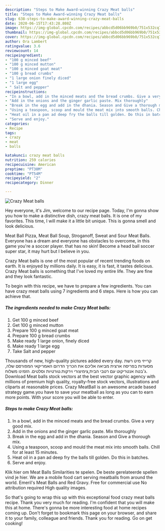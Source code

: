 ```yaml
---
description: "Steps to Make Award-winning Crazy Meat balls"
title: "Steps to Make Award-winning Crazy Meat balls"
slug: 638-steps-to-make-award-winning-crazy-meat-balls
date: 2020-06-15T17:43:28.808Z
image: https://img-global.cpcdn.com/recipes/abbcd5d06bb969b0/751x532cq70/crazy-meat-balls-recipe-main-photo.jpg
thumbnail: https://img-global.cpcdn.com/recipes/abbcd5d06bb969b0/751x532cq70/crazy-meat-balls-recipe-main-photo.jpg
cover: https://img-global.cpcdn.com/recipes/abbcd5d06bb969b0/751x532cq70/crazy-meat-balls-recipe-main-photo.jpg
author: Ora Lambert
ratingvalue: 3.6
reviewcount: 14
recipeingredient:
- "100 g minced beef"
- "100 g minced mutton"
- "100 g minced goat meat"
- "100 g bread crumbs"
- "1 large onion finely diced"
- "1 large egg"
- " Salt and pepper"
recipeinstructions:
- "In a bowl, add in the minced meats and the bread crumbs. Give a very good mix."
- "Add in the onions and the ginger garlic paste. Mix thoroughly"
- "Break in the egg and add in the dhania. Season and Give a thorough mix."
- "Using a teaspoon, scoop and mould the meat mix into smooth balls. Chill for at least 15 minutes."
- "Heat oil in a pan ad deep fry the balls till golden. Do this in batches."
- "Serve and enjoy."
categories:
- Recipe
tags:
- crazy
- meat
- balls

katakunci: crazy meat balls 
nutrition: 259 calories
recipecuisine: American
preptime: "PT30M"
cooktime: "PT54M"
recipeyield: "2"
recipecategory: Dinner

---
```



![Crazy Meat balls](https://img-global.cpcdn.com/recipes/abbcd5d06bb969b0/751x532cq70/crazy-meat-balls-recipe-main-photo.jpg)

Hey everyone, it's Jim, welcome to our recipe page. Today, I'm gonna show you how to make a distinctive dish, crazy meat balls. It is one of my favorites. This time, I will make it a little bit unique. This is gonna smell and look delicious.

Meat Ball Pizza, Meat Ball Soup, Stroganoff, Sweat and Sour Meat Balls. Everyone has a dream and everyone has obstacles to overcome, in this game you&#39;re a soccer player. that has no skin! Become a head ball soccer super star, it may hurt but I believe in you.

Crazy Meat balls is one of the most popular of recent trending foods on earth. It is enjoyed by millions daily. It is easy, it is fast, it tastes delicious. Crazy Meat balls is something that I've loved my entire life. They are fine and they look fantastic.


To begin with this recipe, we have to prepare a few ingredients. You can have crazy meat balls using 7 ingredients and 6 steps. Here is how you can achieve that.

<!--inarticleads1-->

##### The ingredients needed to make Crazy Meat balls:

1. Get 100 g minced beef
1. Get 100 g minced mutton
1. Prepare 100 g minced goat meat
1. Prepare 100 g bread crumbs
1. Make ready 1 large onion, finely diced
1. Make ready 1 large egg
1. Take  Salt and pepper


Thousands of new, high-quality pictures added every day. קרייזי מיט רשת מסעדות בפריסה ארצית מביאה אליכם את הכריך הדרום האמריקאי המפורסם שלה, ג&#39;בטה אנטריקוט עם רטבי הבית,צימיצורי וירקות.טורטיות וסלטים. הזמינו משלוח. Download Meat balls stock vectors at the best vector graphic agency with millions of premium high quality, royalty-free stock vectors, illustrations and cliparts at reasonable prices. Crazy MeatBall is an awesome arcade based strategy game.you have to save your meatball as long as you can to earn more points. With your score you will be able to enter. 

<!--inarticleads2-->

##### Steps to make Crazy Meat balls:

1. In a bowl, add in the minced meats and the bread crumbs. Give a very good mix.
1. Add in the onions and the ginger garlic paste. Mix thoroughly
1. Break in the egg and add in the dhania. Season and Give a thorough mix.
1. Using a teaspoon, scoop and mould the meat mix into smooth balls. Chill for at least 15 minutes.
1. Heat oil in a pan ad deep fry the balls till golden. Do this in batches.
1. Serve and enjoy.


Klik hier om Meat Balls Similarities te spelen. De beste gerelateerde spellen vind je hier. We are a mobile food cart serving meatballs from around the world. Emeril&#39;s Meat Balls and Red Gravy. Free for commercial use No attribution required High quality images. 

So that's going to wrap this up with this exceptional food crazy meat balls recipe. Thank you very much for reading. I'm confident that you will make this at home. There's gonna be more interesting food at home recipes coming up. Don't forget to bookmark this page on your browser, and share it to your family, colleague and friends. Thank you for reading. Go on get cooking!
